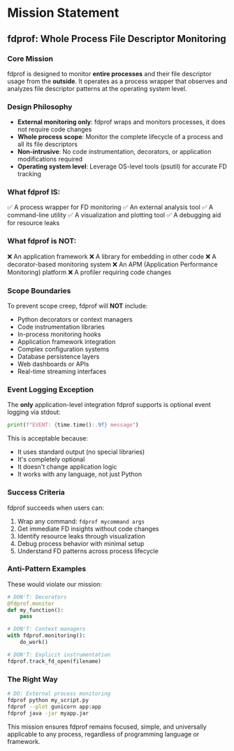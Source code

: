 # Mission Statement

## fdprof: Whole Process File Descriptor Monitoring

### Core Mission
fdprof is designed to monitor **entire processes** and their file descriptor usage from the **outside**. It operates as a process wrapper that observes and analyzes file descriptor patterns at the operating system level.

### Design Philosophy
- **External monitoring only**: fdprof wraps and monitors processes, it does not require code changes
- **Whole process scope**: Monitor the complete lifecycle of a process and all its file descriptors
- **Non-intrusive**: No code instrumentation, decorators, or application modifications required
- **Operating system level**: Leverage OS-level tools (psutil) for accurate FD tracking

### What fdprof IS:
✅ A process wrapper for FD monitoring
✅ An external analysis tool
✅ A command-line utility
✅ A visualization and plotting tool
✅ A debugging aid for resource leaks

### What fdprof is NOT:
❌ An application framework
❌ A library for embedding in other code
❌ A decorator-based monitoring system
❌ An APM (Application Performance Monitoring) platform
❌ A profiler requiring code changes

### Scope Boundaries
To prevent scope creep, fdprof will **NOT** include:
- Python decorators or context managers
- Code instrumentation libraries
- In-process monitoring hooks
- Application framework integration
- Complex configuration systems
- Database persistence layers
- Web dashboards or APIs
- Real-time streaming interfaces

### Event Logging Exception
The **only** application-level integration fdprof supports is optional event logging via stdout:
```python
print(f"EVENT: {time.time():.9f} message")
```

This is acceptable because:
- It uses standard output (no special libraries)
- It's completely optional
- It doesn't change application logic
- It works with any language, not just Python

### Success Criteria
fdprof succeeds when users can:
1. Wrap any command: `fdprof mycommand args`
2. Get immediate FD insights without code changes
3. Identify resource leaks through visualization
4. Debug process behavior with minimal setup
5. Understand FD patterns across process lifecycle

### Anti-Pattern Examples
These would violate our mission:
```python
# DON'T: Decorators
@fdprof.monitor
def my_function():
    pass

# DON'T: Context managers
with fdprof.monitoring():
    do_work()

# DON'T: Explicit instrumentation
fdprof.track_fd_open(filename)
```

### The Right Way
```bash
# DO: External process monitoring
fdprof python my_script.py
fdprof --plot gunicorn app:app
fdprof java -jar myapp.jar
```

This mission ensures fdprof remains focused, simple, and universally applicable to any process, regardless of programming language or framework.
